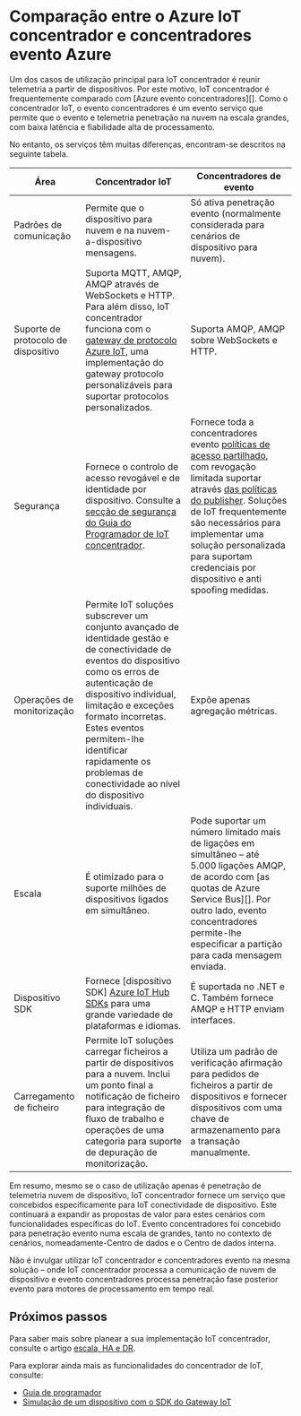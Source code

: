 <properties
 pageTitle="Comparar o Azure concentrador de IoT para evento Azure concentradores | Microsoft Azure"
 description="Uma comparação dos serviços Azure IoT concentrador e Azure evento concentradores realce diferenças funcionais e casos de utilização."
 services="iot-hub"
 documentationCenter=""
 authors="fsautomata"
 manager="timlt"
 editor=""/>

<tags
 ms.service="iot-hub"
 ms.devlang="na"
 ms.topic="article"
 ms.tgt_pltfrm="na"
 ms.workload="na"
 ms.date="06/06/2016"
 ms.author="elioda"/>

# <a name="comparison-of-azure-iot-hub-and-azure-event-hubs"></a>Comparação entre o Azure IoT concentrador e concentradores evento Azure

Um dos casos de utilização principal para IoT concentrador é reunir telemetria a partir de dispositivos. Por este motivo, IoT concentrador é frequentemente comparado com [Azure evento concentradores][]. Como o concentrador IoT, o evento concentradores é um evento serviço que permite que o evento e telemetria penetração na nuvem na escala grandes, com baixa latência e fiabilidade alta de processamento.

No entanto, os serviços têm muitas diferenças, encontram-se descritos na seguinte tabela.

| Área | Concentrador IoT | Concentradores de evento |
| ---- | ------- | ---------- |
| Padrões de comunicação | Permite que o dispositivo para nuvem e na nuvem-a-dispositivo mensagens. | Só ativa penetração evento (normalmente considerada para cenários de dispositivo para nuvem). |
| Suporte de protocolo de dispositivo | Suporta MQTT, AMQP, AMQP através de WebSockets e HTTP. Para além disso, IoT concentrador funciona com o [gateway de protocolo Azure IoT][lnk-azure-protocol-gateway], uma implementação do gateway protocolo personalizáveis para suportar protocolos personalizados. | Suporta AMQP, AMQP sobre WebSockets e HTTP. |
| Segurança | Fornece o controlo de acesso revogável e de identidade por dispositivo. Consulte a [secção de segurança do Guia do Programador de IoT concentrador]. | Fornece toda a concentradores evento [políticas de acesso partilhado][Event Hubs - security], com revogação limitada suportar através [das políticas do publisher][Event Hubs publisher policies]. Soluções de IoT frequentemente são necessários para implementar uma solução personalizada para suportam credenciais por dispositivo e anti spoofing medidas. |
| Operações de monitorização | Permite IoT soluções subscrever um conjunto avançado de identidade gestão e de conectividade de eventos do dispositivo como os erros de autenticação de dispositivo individual, limitação e exceções formato incorretas. Estes eventos permitem-lhe identificar rapidamente os problemas de conectividade ao nível do dispositivo individuais. | Expõe apenas agregação métricas. |
| Escala | É otimizado para o suporte milhões de dispositivos ligados em simultâneo. | Pode suportar um número limitado mais de ligações em simultâneo – até 5.000 ligações AMQP, de acordo com [as quotas de Azure Service Bus][]. Por outro lado, evento concentradores permite-lhe especificar a partição para cada mensagem enviada. |
| Dispositivo SDK | Fornece [dispositivo SDK] [ Azure IoT Hub SDKs] para uma grande variedade de plataformas e idiomas. | É suportada no .NET e C. Também fornece AMQP e HTTP enviam interfaces. |
| Carregamento de ficheiro | Permite IoT soluções carregar ficheiros a partir de dispositivos para a nuvem. Inclui um ponto final a notificação de ficheiro para integração de fluxo de trabalho e operações de uma categoria para suporte de depuração de monitorização. | Utiliza um padrão de verificação afirmação para pedidos de ficheiros a partir de dispositivos e fornecer dispositivos com uma chave de armazenamento para a transação manualmente. |

Em resumo, mesmo se o caso de utilização apenas é penetração de telemetria nuvem de dispositivo, IoT concentrador fornece um serviço que concebidos especificamente para IoT conectividade de dispositivo. Este continuará a expandir as propostas de valor para estes cenários com funcionalidades específicas do IoT. Evento concentradores foi concebido para penetração evento numa escala de grandes, tanto no contexto de cenários, nomeadamente-Centro de dados e o Centro de dados interna.

Não é invulgar utilizar IoT concentrador e concentradores evento na mesma solução – onde IoT concentrador processa a comunicação de nuvem de dispositivo e evento concentradores processa penetração fase posterior evento para motores de processamento em tempo real.

## <a name="next-steps"></a>Próximos passos

Para saber mais sobre planear a sua implementação IoT concentrador, consulte o artigo [escala, HA e DR][lnk-scaling].

Para explorar ainda mais as funcionalidades do concentrador de IoT, consulte:

- [Guia de programador][lnk-devguide]
- [Simulação de um dispositivo com o SDK do Gateway IoT][lnk-gateway]

[Evento Azure concentradores]: ../event-hubs/event-hubs-what-is-event-hubs.md
[Secção de segurança do Guia do Programador de IoT concentrador]: iot-hub-devguide-security.md
[Event Hubs - security]: ../event-hubs/event-hubs-authentication-and-security-model-overview.md
[Event Hubs publisher policies]: ../event-hubs/event-hubs-overview.md#common-publisher-tasks
[Quotas de serviço Bus Azure]: ../service-bus-messaging/service-bus-quotas.md
[Azure IoT Hub SDKs]: https://github.com/Azure/azure-iot-sdks/blob/master/readme.md
[lnk-azure-protocol-gateway]: iot-hub-protocol-gateway.md

[lnk-scaling]: iot-hub-scaling.md
[lnk-devguide]: iot-hub-devguide.md
[lnk-gateway]: iot-hub-linux-gateway-sdk-simulated-device.md
